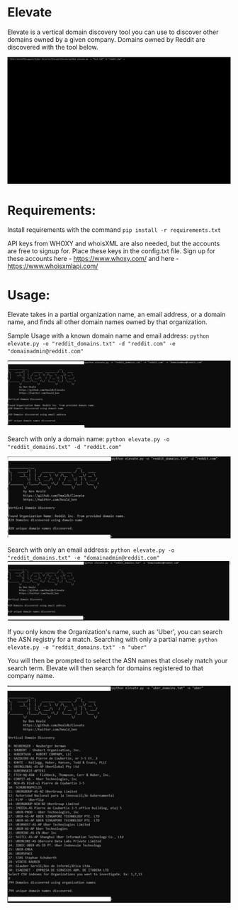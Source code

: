 # Elevate
Elevate is a vertical domain discovery tool you can use to discover other domains owned by a given company. Domains owned by Reddit are discovered with the tool below.

![output](/images/elevate.gif)

# Requirements:

Install requirements with the command `pip install -r requirements.txt`

API keys from WHOXY and whoisXML are also needed, but the accounts are free to signup for.
Place these keys in the config.txt file.
Sign up for these accounts here - https://www.whoxy.com/ and here - https://www.whoisxmlapi.com/

# Usage:

Elevate takes in a partial organization name, an email address, or a domain name, and finds all other domain names owned by that organization.

Sample Usage with a known domain name and email address: 
`python elevate.py -o "reddit_domains.txt" -d "reddit.com" -e "domainadmin@reddit.com"`

![domain email output](/images/domain_email_image.PNG)

Search with only a domain name: 
`python elevate.py -o "reddit_domains.txt" -d "reddit.com"`

![domain output](/images/domain_image.PNG)

Search with only an email address: 
`python elevate.py -o "reddit_domains.txt" -e "domainadmin@reddit.com"`
![domain output](/images/email_image.PNG)

If you only know the Organization's name, such as 'Uber', you can search the ASN registry for a match.
Searching with only a partial name:
`python elevate.py -o "reddit_domains.txt" -n "uber"`

You will then be prompted to select the ASN names that closely match your search term. Elevate will then search for domains registered to that company name.

![domain output](/images/partial_image.PNG)

